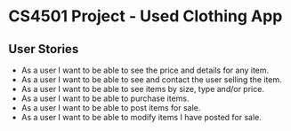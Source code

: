 # CS4501 Project - Used Clothing App

## User Stories

- As a user I want to be able to see the price and details for any item.
- As a user I want to be able to see and contact the user selling the item.
- As a user I want to be able to see items by size, type and/or price.
- As a user I want to be able to purchase items.
- As a user I want to be able to post items for sale.
- As a user I want to be able to modify items I have posted for sale.
